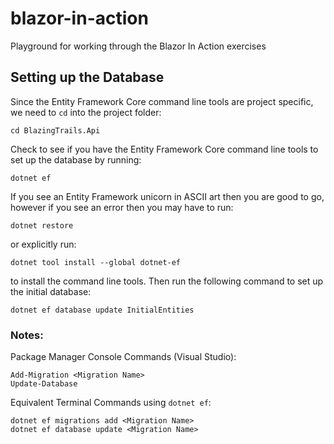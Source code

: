 # blazor-in-action
Playground for working through the Blazor In Action exercises
## Setting up the Database
Since the Entity Framework Core command line tools are project specific, we need to `cd` into the project folder:
```shell
cd BlazingTrails.Api
```
Check to see if you have the Entity Framework Core command line tools to set up the database by running:
```shell
dotnet ef
```
If you see an Entity Framework unicorn in ASCII art then you are good to go, however if you see an error then you may have to run:
```shell
dotnet restore
```
or explicitly run:
```shell
dotnet tool install --global dotnet-ef
```
to install the command line tools.  Then run the following command to set up the initial database:
```shell
dotnet ef database update InitialEntities
```

### Notes:
Package Manager Console Commands (Visual Studio):
```shell
Add-Migration <Migration Name>
Update-Database
```
Equivalent Terminal Commands using `dotnet ef`:
```shell
dotnet ef migrations add <Migration Name>
dotnet ef database update <Migration Name>
```
